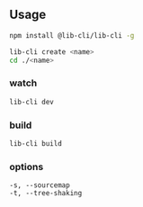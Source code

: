 ## Usage

```sh
npm install @lib-cli/lib-cli -g

lib-cli create <name>
cd ./<name>
```

### watch

```sh
lib-cli dev
```

### build

```sh
lib-cli build
```

### options

```
-s, --sourcemap
-t, --tree-shaking
```
